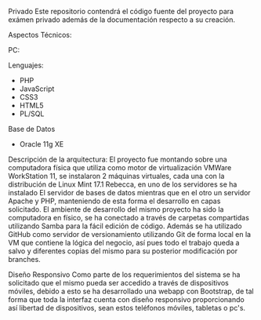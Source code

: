 Privado
Este repositorio contendrá el código fuente del proyecto para exámen privado además de la documentación respecto a su 
creación.

Aspectos Técnicos:

PC:


Lenguajes:
- PHP
- JavaScript
- CSS3
- HTML5
- PL/SQL

Base de Datos

- Oracle 11g XE

Descripción de la arquitectura: El proyecto fue montando sobre una computadora física que utiliza como motor de 
virtualización VMWare WorkStation 11, se instalaron 2 máquinas virtuales, cada una con la distribución de 
Linux Mint 17.1 Rebecca, en uno de los servidores se ha instalado El servidor de bases de datos mientras que en 
el otro un servidor Apache y PHP, manteniendo de esta forma el desarrollo en capas solicitado.
El ambiente de desarrollo del mismo proyecto ha sido la computadora en físico, se ha conectado a través de carpetas 
compartidas utilizando Samba para la fácil edición de código. Además se ha utilizado GitHub como servidor de 
versionamiento utilizando Git de forma local en la VM que contiene la lógica del negocio, así pues todo el trabajo 
queda a salvo y diferentes copias del mismo para su posterior modificación por branches.

Diseño Responsivo Como parte de los requerimientos del sistema se ha solicitado que el mismo pueda ser accedido a 
través de dispositivos móviles, debido a esto se ha desarrollado una webapp con Bootstrap, de tal forma que toda 
la interfaz cuenta con diseño responsivo proporcionando así libertad de dispositivos, sean estos teléfonos móviles, 
tabletas o pc's.
